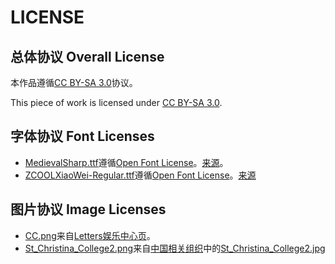 # LICENSE

## 总体协议 Overall License
本作品遵循[CC BY-SA 3.0](https://creativecommons.org/licenses/by-sa/3.0/deed.zh)协议。

This piece of work is licensed under [CC BY-SA 3.0](https://creativecommons.org/licenses/by-sa/3.0/deed).

## 字体协议 Font Licenses
* [MedievalSharp.ttf](https://github.com/Cynthia7979/The-Prophesy-War/blob/master/Python/client/resources/MedievalSharp.ttf)遵循[Open Font License](https://github.com/Cynthia7979/The-Prophesy-War/blob/master/LICENSE/MedievalSharp.ttf-SIL%20-%20Open%20Font%20License.txt)。[来源](https://fontlibrary.org/en/font/medievalsharp)。
* [ZCOOLXiaoWei-Regular.ttf](https://github.com/Cynthia7979/The-Prophesy-War/blob/master/Python/client/resources/ZCOOLXiaoWei-Regular.ttf)遵循[Open Font License](https://github.com/Cynthia7979/The-Prophesy-War/blob/master/LICENSE/ZCOOLXiaoWei-Regular.ttf-%20OFL.txt)。[来源](https://fonts.google.com/specimen/ZCOOL+XiaoWei?selection.family=ZCOOL+XiaoWei
)

## 图片协议 Image Licenses
* [CC.png](https://github.com/Cynthia7979/The-Prophesy-War/blob/master/Python/client/resources/cc_logo.png)来自[Letters娱乐中心页](http://scp-wiki-cn.wikidot.com/letters)。
* [St_Christina_College2.png](https://github.com/Cynthia7979/The-Prophesy-War/blob/master/Python/client/resources/St_Christina_College2.png)来自[中国相关组织](http://scp-wiki-cn.wikidot.com/groups-of-interest-cn#toc2)中的[St_Christina_College2.jpg](http://scp-wiki-cn.wdfiles.com/local--files/groups-of-interest-cn/St_Christina_College2.jpg)
